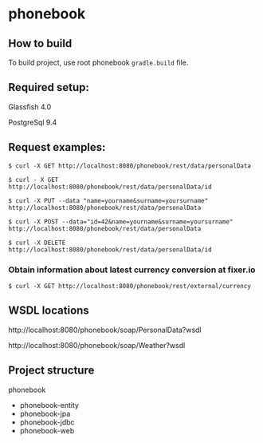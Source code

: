 # phonebook
## How to build

To build project, use root phonebook `gradle.build` file.

## Required setup:

Glassfish 4.0

PostgreSql 9.4

## Request examples:

```
$ curl -X GET http://localhost:8080/phonebook/rest/data/personalData
```

```
$ curl - X GET http://localhost:8080/phonebook/rest/data/personalData/id
```

```
$ curl -X PUT --data "name=yourname&surname=yoursurname" http://localhost:8080/phonebook/rest/data/personalData
```

```
$ curl -X POST --data="id=42&name=yourname&surname=yoursurname" http://localhost:8080/phonebook/rest/data/personalData
```

```
$ curl -X DELETE http://localhost:8080/phonebook/rest/data/personalData/id
```


### Obtain information about latest currency conversion at fixer.io

```
$ curl -X GET http://localhost:8080/phonebook/rest/external/currency
```


## WSDL locations

http://localhost:8080/phonebook/soap/PersonalData?wsdl

http://localhost:8080/phonebook/soap/Weather?wsdl


## Project structure

phonebook
- phonebook-entity
- phonebook-jpa
- phonebook-jdbc
- phonebook-web
